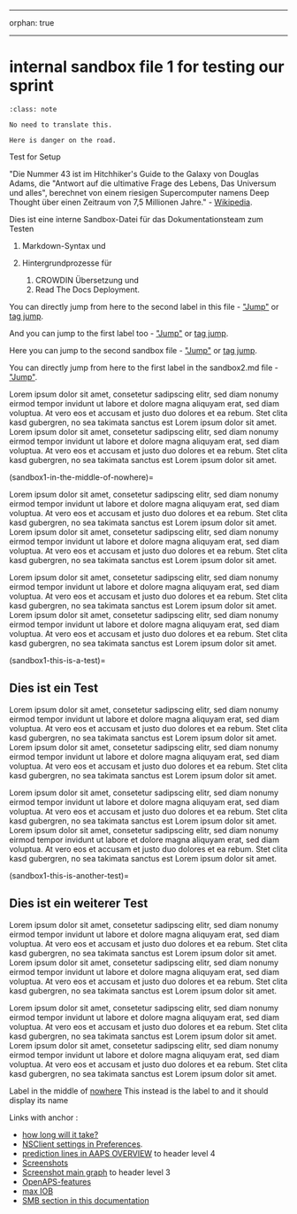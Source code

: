 - - -
orphan: true
- - -

# internal sandbox file 1 for testing our sprint

```{admonition} no need to translate this
:class: note

No need to translate this.
```

```{danger}
Here is danger on the road.
```

Test for Setup

"Die Nummer 43 ist im Hitchhiker's Guide to the Galaxy von Douglas Adams, die "Antwort auf die ultimative Frage des Lebens, Das Universum und alles", berechnet von einem riesigen Supercomputer namens Deep Thought über einen Zeitraum von 7,5 Millionen Jahre." - [Wikipedia](https://en.wikipedia.org/wiki/42_(number)).

Dies ist eine interne Sandbox-Datei für das Dokumentationsteam zum Testen

1. Markdown-Syntax und

1. Hintergrundprozesse für
    1. CROWDIN Übersetzung und
    2. Read The Docs Deployment.

You can directly jump from here to the second label in this file - ["Jump"](#this-is-another-test) or [tag jump](#sandbox1-this-is-another-test).

And you can jump to the first label too - ["Jump"](#this-is-a-test) or [tag jump](#sandbox1-this-is-a-test).

Here you can jump to the second sandbox file - ["Jump"](./MoveTest/sandbox2.md)  or [tag jump](#sandbox2-this-is-a-test).

You can directly jump from here to the first label in the sandbox2.md file - ["Jump"](./MoveTest/sandbox2.md#this-is-a-test).

Lorem ipsum dolor sit amet, consetetur sadipscing elitr, sed diam nonumy eirmod tempor invidunt ut labore et dolore magna aliquyam erat, sed diam voluptua. At vero eos et accusam et justo duo dolores et ea rebum. Stet clita kasd gubergren, no sea takimata sanctus est Lorem ipsum dolor sit amet. Lorem ipsum dolor sit amet, consetetur sadipscing elitr, sed diam nonumy eirmod tempor invidunt ut labore et dolore magna aliquyam erat, sed diam voluptua. At vero eos et accusam et justo duo dolores et ea rebum. Stet clita kasd gubergren, no sea takimata sanctus est Lorem ipsum dolor sit amet.

(sandbox1-in-the-middle-of-nowhere)=

Lorem ipsum dolor sit amet, consetetur sadipscing elitr, sed diam nonumy eirmod tempor invidunt ut labore et dolore magna aliquyam erat, sed diam voluptua. At vero eos et accusam et justo duo dolores et ea rebum. Stet clita kasd gubergren, no sea takimata sanctus est Lorem ipsum dolor sit amet. Lorem ipsum dolor sit amet, consetetur sadipscing elitr, sed diam nonumy eirmod tempor invidunt ut labore et dolore magna aliquyam erat, sed diam voluptua. At vero eos et accusam et justo duo dolores et ea rebum. Stet clita kasd gubergren, no sea takimata sanctus est Lorem ipsum dolor sit amet.

Lorem ipsum dolor sit amet, consetetur sadipscing elitr, sed diam nonumy eirmod tempor invidunt ut labore et dolore magna aliquyam erat, sed diam voluptua. At vero eos et accusam et justo duo dolores et ea rebum. Stet clita kasd gubergren, no sea takimata sanctus est Lorem ipsum dolor sit amet. Lorem ipsum dolor sit amet, consetetur sadipscing elitr, sed diam nonumy eirmod tempor invidunt ut labore et dolore magna aliquyam erat, sed diam voluptua. At vero eos et accusam et justo duo dolores et ea rebum. Stet clita kasd gubergren, no sea takimata sanctus est Lorem ipsum dolor sit amet.

(sandbox1-this-is-a-test)=
## Dies ist ein Test

Lorem ipsum dolor sit amet, consetetur sadipscing elitr, sed diam nonumy eirmod tempor invidunt ut labore et dolore magna aliquyam erat, sed diam voluptua. At vero eos et accusam et justo duo dolores et ea rebum. Stet clita kasd gubergren, no sea takimata sanctus est Lorem ipsum dolor sit amet. Lorem ipsum dolor sit amet, consetetur sadipscing elitr, sed diam nonumy eirmod tempor invidunt ut labore et dolore magna aliquyam erat, sed diam voluptua. At vero eos et accusam et justo duo dolores et ea rebum. Stet clita kasd gubergren, no sea takimata sanctus est Lorem ipsum dolor sit amet.

Lorem ipsum dolor sit amet, consetetur sadipscing elitr, sed diam nonumy eirmod tempor invidunt ut labore et dolore magna aliquyam erat, sed diam voluptua. At vero eos et accusam et justo duo dolores et ea rebum. Stet clita kasd gubergren, no sea takimata sanctus est Lorem ipsum dolor sit amet. Lorem ipsum dolor sit amet, consetetur sadipscing elitr, sed diam nonumy eirmod tempor invidunt ut labore et dolore magna aliquyam erat, sed diam voluptua. At vero eos et accusam et justo duo dolores et ea rebum. Stet clita kasd gubergren, no sea takimata sanctus est Lorem ipsum dolor sit amet.

(sandbox1-this-is-another-test)=
## Dies ist ein weiterer Test

Lorem ipsum dolor sit amet, consetetur sadipscing elitr, sed diam nonumy eirmod tempor invidunt ut labore et dolore magna aliquyam erat, sed diam voluptua. At vero eos et accusam et justo duo dolores et ea rebum. Stet clita kasd gubergren, no sea takimata sanctus est Lorem ipsum dolor sit amet. Lorem ipsum dolor sit amet, consetetur sadipscing elitr, sed diam nonumy eirmod tempor invidunt ut labore et dolore magna aliquyam erat, sed diam voluptua. At vero eos et accusam et justo duo dolores et ea rebum. Stet clita kasd gubergren, no sea takimata sanctus est Lorem ipsum dolor sit amet.

Lorem ipsum dolor sit amet, consetetur sadipscing elitr, sed diam nonumy eirmod tempor invidunt ut labore et dolore magna aliquyam erat, sed diam voluptua. At vero eos et accusam et justo duo dolores et ea rebum. Stet clita kasd gubergren, no sea takimata sanctus est Lorem ipsum dolor sit amet. Lorem ipsum dolor sit amet, consetetur sadipscing elitr, sed diam nonumy eirmod tempor invidunt ut labore et dolore magna aliquyam erat, sed diam voluptua. At vero eos et accusam et justo duo dolores et ea rebum. Stet clita kasd gubergren, no sea takimata sanctus est Lorem ipsum dolor sit amet.

Label in the middle of [nowhere](#sandbox1-in-the-middle-of-nowhere) This instead is the label to [](#sandbox1-this-is-another-test) and it should display its name

Links with anchor :
- [how long will it take?](#preparing-how-long-will-it-take)
- [NSClient settings in Preferences](#Preferences-nsclient).
- [prediction lines in AAPS OVERVIEW](#aaps-screens-prediction-lines) to header level 4
- [Screenshots](../DailyLifeWithAaps/AapsScreens.md)
- [Screenshot main graph](#aaps-screens-main-graph) to header level 3
- [OpenAPS-features](#Open-APS-features-max-u-h-a-temp-basal-can-be-set-to)
- [max IOB](#Open-APS-features-maximum-total-iob-openaps-cant-go-over)
- [SMB section in this documentation](#Open-APS-features-super-micro-bolus-smb)